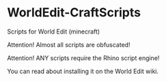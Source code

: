 # WorldEdit-CraftScripts
Scripts for World Edit (minecraft)

Attention! Almost all scripts are obfuscated!

Attention! ANY scripts require the Rhino script engine!

You can read about installing it on the World Edit wiki.
